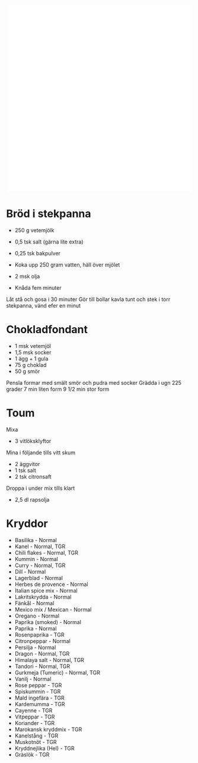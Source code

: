 <a id="home" href="http://192.168.86.19"><img src="/assets/images/home1_i.png"></a>

# Bröd i stekpanna

* 250 g vetemjölk
* 0,5 tsk salt (gärna lite extra)
* 0,25 tsk bakpulver

* Koka upp 250 gram vatten, häll över mjölet
* 2 msk olja
* Knåda fem minuter

Låt stå och gosa i 30 minuter
Gör till bollar
kavla tunt och stek i torr stekpanna, vänd efer en minut

# Chokladfondant

* 1 msk vetemjöl
* 1,5 msk socker
* 1 ägg + 1 gula
* 75 g choklad
* 50 g smör

Pensla formar med smält smör och pudra med socker
Grädda i ugn 225 grader
7 min liten form
9 1/2 min stor form

# Toum

Mixa
* 3 vitlöksklyftor

Mina i följande tills vitt skum
* 2 äggvitor
* 1 tsk salt
* 2 tsk citronsaft

Droppa i under mix tills klart
* 2,5 dl rapsolja

# Kryddor
* Basilika - Normal
* Kanel - Normal, TGR
* Chili flakes - Normal, TGR
* Kummin - Normal
* Curry - Normal, TGR
* Dill - Normal
* Lagerblad - Normal
* Herbes de provence - Normal
* Italian spice mix - Normal
* Lakritskrydda - Normal
* Fänkål - Normal
* Mexico mix / Mexican - Normal
* Oregano - Normal
* Paprika (smoked) - Normal
* Paprika - Normal
* Rosenpaprika - TGR
* Citronpeppar - Normal
* Persilja - Normal
* Dragon - Normal, TGR
* Himalaya salt - Normal, TGR
* Tandori - Normal, TGR
* Gurkmeja (Tumeric) - Normal, TGR
* Vanilj - Normal
* Rose peppar - TGR
* Spiskummin - TGR
* Mald ingefära - TGR
* Kardemumma - TGR
* Cayenne - TGR
* Vitpeppar - TGR
* Koriander - TGR
* Marokansk kryddmix - TGR
* Kanelstång - TGR
* Muskotnöt - TGR
* Kryddnejlika (Hel) - TGR
* Gräslök - TGR

